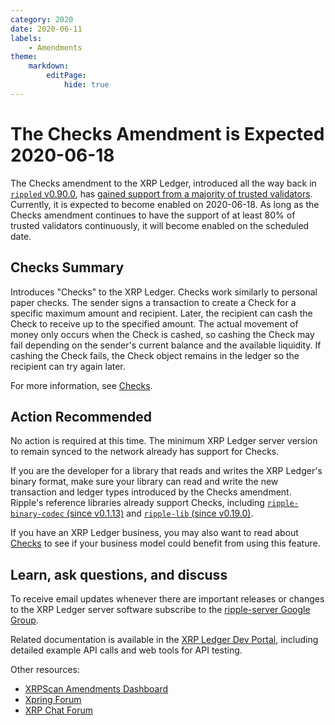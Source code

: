 ```yaml
---
category: 2020
date: 2020-06-11
labels:
    - Amendments
theme:
    markdown:
        editPage:
            hide: true
---
```

# The Checks Amendment is Expected 2020-06-18

The Checks amendment to the XRP Ledger, introduced all the way back in [`rippled` v0.90.0](https://github.com/ripple/rippled/releases/tag/0.90.0), has [gained support from a majority of trusted validators](https://xrpcharts.ripple.com/#/transactions/F2CACEB0680626E8A4DE7EDA02DEC7438E1FB0D7C8736DD327074F85877E6D8E). Currently, it is expected to become enabled on 2020-06-18. As long as the Checks amendment continues to have the support of at least 80% of trusted validators continuously, it will become enabled on the scheduled date.

<!-- BREAK -->

## Checks Summary

Introduces "Checks" to the XRP Ledger. Checks work similarly to personal paper checks. The sender signs a transaction to create a Check for a specific maximum amount and recipient. Later, the recipient can cash the Check to receive up to the specified amount. The actual movement of money only occurs when the Check is cashed, so cashing the Check may fail depending on the sender's current balance and the available liquidity. If cashing the Check fails, the Check object remains in the ledger so the recipient can try again later.

For more information, see [Checks](https://xrpl.org/checks.html).


## Action Recommended

No action is required at this time. The minimum XRP Ledger server version to remain synced to the network already has support for Checks.

If you are the developer for a library that reads and writes the XRP Ledger's binary format, make sure your library can read and write the new transaction and ledger types introduced by the Checks amendment. Ripple's reference libraries already support Checks, including [`ripple-binary-codec` (since v0.1.13)](https://github.com/ripple/ripple-binary-codec/) and [`ripple-lib` (since v0.19.0)](https://github.com/ripple/ripple-lib/).

If you have an XRP Ledger business, you may also want to read about [Checks](https://xrpl.org/checks.html) to see if your business model could benefit from using this feature.


## Learn, ask questions, and discuss

To receive email updates whenever there are important releases or changes to the XRP Ledger server software subscribe to the [ripple-server Google Group](https://groups.google.com/forum/#!forum/ripple-server).

Related documentation is available in the [XRP Ledger Dev Portal](https://xrpl.org/), including detailed example API calls and web tools for API testing.

Other resources:

* [XRPScan Amendments Dashboard](https://xrpscan.com/amendments)
* [Xpring Forum](https://forum.xpring.io/)
* [XRP Chat Forum](http://www.xrpchat.com/)
